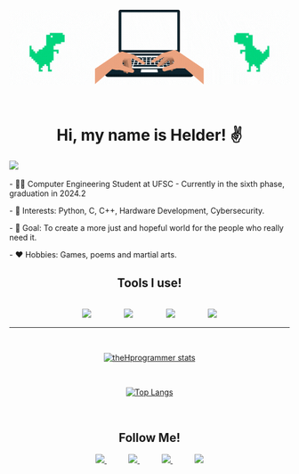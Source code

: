 <p align="center">
  <a href="#">
    <img align="center" src="HelloHelder.gif" />
  </a>
</p>

</br>

<h1 align="center"> Hi, my name is Helder! ✌️</h1>

![](https://komarev.com/ghpvc/?username=theHprogrammer&color=blueviolet)
  
<div style="display: inline_block"  >
  <p> - 👨‍🎓 Computer Engineering Student at UFSC - Currently in the sixth phase, graduation in 2024.2 </p>
  <p> - 🎯 Interests: Python, C, C++, Hardware Development, Cybersecurity. </p>
  <p> - 🥅 Goal: To create a more just and hopeful world for the people who really need it. </p>
  <p> - ❤️ Hobbies: Games, poems and martial arts. </p>
</div>

<h2 align="center"> Tools I use!</h2>

</br>

<div align="center">
    <img src="https://img.shields.io/badge/C-00599C?style=for-the-badge&logo=c&logoColor=white">
    &nbsp;&nbsp;&nbsp;&nbsp;&nbsp;&nbsp;&nbsp;&nbsp;&nbsp;&nbsp;&nbsp;&nbsp;&nbsp;
    <img src="https://img.shields.io/badge/C%2B%2B-00599C?style=for-the-badge&logo=c%2B%2B&logoColor=white">  
    &nbsp;&nbsp;&nbsp;&nbsp;&nbsp;&nbsp;&nbsp;&nbsp;&nbsp;&nbsp;&nbsp;&nbsp;&nbsp;
    <img src="https://img.shields.io/badge/python-3670A0?style=for-the-badge&logo=python&logoColor=ffdd54">
    &nbsp;&nbsp;&nbsp;&nbsp;&nbsp;&nbsp;&nbsp;&nbsp;&nbsp;&nbsp;&nbsp;&nbsp;&nbsp;
    <img src="https://img.shields.io/badge/jupyter-%23FA0F00.svg?style=for-the-badge&logo=jupyter&logoColor=white">
  
</div>

---

<div align="center">

</br>

[![theHprogrammer stats](https://github-readme-stats.vercel.app/api?username=theHprogrammer&count_private=true&show_icons=true&theme=transparent)](https://github.com/theHprogrammer)

</br>

[![Top Langs](https://github-readme-stats.vercel.app/api/top-langs/?username=theHprogrammer&layout=compact&&count_private=true&show_icons=true&theme=transparent)](https://github.com/theHprogrammer)

</div>

<br>

<h2 align="center"> Follow Me!</h2>

<div align="center">
    <a href="https://github.com/helderhsilva">
        <img  src="https://img.shields.io/badge/github-%23100000.svg?&style=for-the-badge&logo=github&logoColor=white&link=mailto:https://github.com/theHprogrammer">
    </a>
    &nbsp;&nbsp;&nbsp;&nbsp;&nbsp;&nbsp;&nbsp;&nbsp;&nbsp;
    <a href="https://www.linkedin.com/in/helderhsilva/">
        <img src="https://img.shields.io/badge/linkedin-%230077B5.svg?&style=for-the-badge&logo=linkedin&logoColor=white&link=mailto:https://www.linkedin.com/in/helderhsilva/">
    </a>
    &nbsp;&nbsp;&nbsp;&nbsp;&nbsp;&nbsp;&nbsp;&nbsp;&nbsp;
    <a href="https://www.instagram.com/hhs_helder/">
        <img src="https://img.shields.io/badge/Instagram-E4405F?style=for-the-badge&logo=instagram&logoColor=white&link=mailto:https://www.instagram.com/hhs_helder/">
    </a>
    &nbsp;&nbsp;&nbsp;&nbsp;&nbsp;&nbsp;&nbsp;&nbsp;&nbsp;
    <a href="mailto:hhshelder.eng@gmail.com">
        <img src="https://img.shields.io/badge/gmail-D14836?&style=for-the-badge&logo=gmail&logoColor=white&link=mailto:hhshelder.eng@gmail.com">
    </a>
</div>
